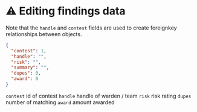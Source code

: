 # ⚠️ Editing findings data

Note that the `handle` and `contest` fields are used to create foreignkey relationships between objects.

```json
{
  "contest": 1,
  "handle": "",
  "risk": "",
  "summary": "",
  "dupes": 0,
  "award": 0
}
```

`contest` id of contest
`handle` handle of warden / team
`risk` risk rating
`dupes` number of matching
`award` amount awarded
